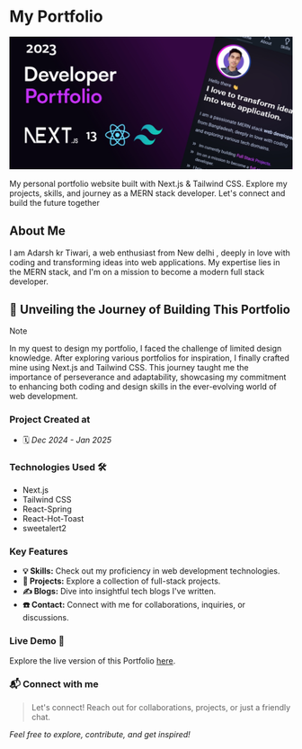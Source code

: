 # My Portfolio

<img src="./public/images/cover_images/dev-portfolio.jpg" alt="Fazle's Portfolio" />

My personal portfolio website built with Next.js & Tailwind CSS. Explore my projects, skills, and journey as a MERN stack developer. Let's connect and build the future together

## About Me

I am Adarsh kr Tiwari, a web enthusiast from New delhi , deeply in love with coding and transforming ideas into web applications. My expertise lies in the MERN stack, and I'm on a mission to become a modern full stack developer.

## 🔴 Unveiling the Journey of Building This Portfolio
> [!Note]
> In my quest to design my portfolio, I faced the challenge of limited design knowledge. After exploring various portfolios for inspiration, I finally crafted mine using Next.js and Tailwind CSS. This journey taught me the importance of perseverance and adaptability, showcasing my commitment to enhancing both coding and design skills in the ever-evolving world of web development.

### Project Created at
- 🗓 *Dec 2024 - Jan 2025*

### Technologies Used 🛠️

- Next.js
- Tailwind CSS
- React-Spring
- React-Hot-Toast
- sweetalert2

### Key Features

- **💡 Skills:** Check out my proficiency in web development technologies.
- **🎯 Projects:** Explore a collection of full-stack projects.
- **✍️ Blogs:** Dive into insightful tech blogs I've written.
- **☎️ Contact:** Connect with me for collaborations, inquiries, or discussions.

### Live Demo 🎉
Explore the live version of this Portfolio [here](https://updated-cv-three.vercel.app/?source=portfolio_repo).

### 📬 Connect with me
> Let's connect! Reach out for collaborations, projects, or just a friendly chat.





*Feel free to explore, contribute, and get inspired!*